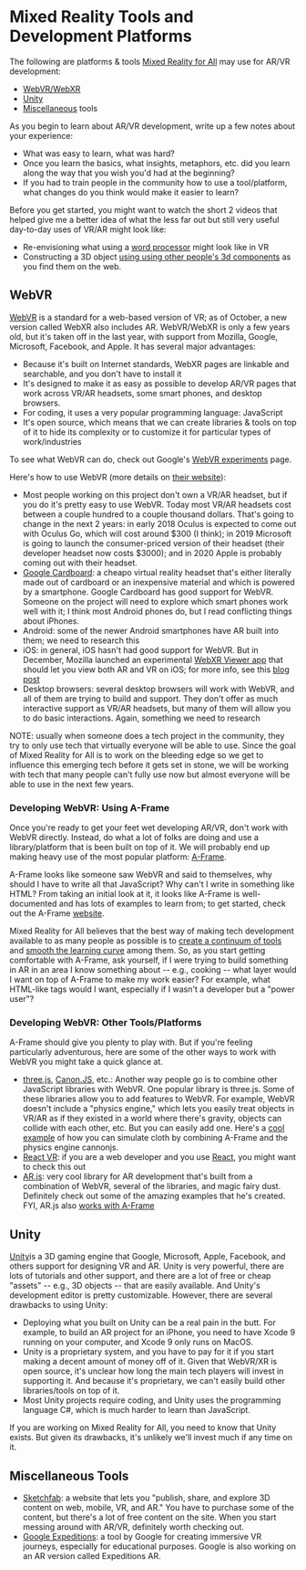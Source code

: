 # Mixed Reality Tools and Development Platforms

The following are platforms &  tools  [Mixed Reality for All](https://makersall.org/making-ar-more-accessible/)   may use for AR/VR development:

- [WebVR/WebXR](https://github.com/aschneiderman/mixed-reality-tools/#webvr)
- [Unity](https://github.com/aschneiderman/mixed-reality-tools/#unity)
- [Miscellaneous](https://github.com/aschneiderman/mixed-reality-tools/#miscellaneous-tools) tools

As you begin to learn about AR/VR development, write up a few notes about your experience:

- What was easy to learn, what was hard?
- Once you learn the basics, what insights, metaphors, etc. did you learn along the way that you wish you'd had at the beginning?
- If you had to train people in the community how to use a tool/platform, what changes do you think would make it easier to learn?

Before you get started, you might want to watch the short 2 videos that helped give me a better idea of what the less far out but still very useful day-to-day uses of VR/AR might look like:

- Re-envisioning what using a [word processor](https://www.youtube.com/watch?feature=youtu.be&v=LxviGskApcw&app=desktop) might look like in VR
-  Constructing a 3D object [using using other people's 3d components](https://mobile.twitter.com/zite00/status/938169740840787969) as you find them  on the web.  


## WebVR

[WebVR](https://webvr.info/) is a standard for a web-based version of VR; as of October, a new version called WebXR also includes AR. WebVR/WebXR is only a few years old, but it's taken off in the last year, with support from Mozilla, Google, Microsoft, Facebook, and Apple. It has several major advantages:

- Because it's built on Internet standards, WebXR pages are linkable and searchable, and you don't have to install it 
- It's designed to make it as easy as possible to develop AR/VR pages that work across VR/AR headsets, some smart phones, and desktop browsers.
- For coding, it uses a very popular programming language: JavaScript 
- It's open source, which means that we can create libraries & tools on top of it to hide its complexity or to customize it for particular types of work/industries

To see what WebVR can do, check out Google's [WebVR experiments](https://experiments.withgoogle.com/webvr) page. 

Here's how to use WebVR (more details on [their website]( https://webvr.info/)):

- Most people working on this project don't own a VR/AR headset, but if you do it's pretty easy to use WebVR. Today most VR/AR headsets cost between a couple hundred to a couple thousand dollars. That's going to change in the next 2 years: in early 2018 Oculus is expected to come out with Oculus Go, which will cost around $300 (I think); in 2019 Microsoft is going to launch the consumer-priced version of their headset (their developer headset now costs $3000); and in 2020 Apple is probably coming out with their headset.
- [Google Cardboard](https://vr.google.com/cardboard/): a cheapo virtual reality headset that's either literally made out of cardboard or an inexpensive material and which is powered by a smartphone. Google Cardboard has good support for WebVR. Someone on the project will need to explore which smart phones work well with it; I think most Android phones do, but I read conflicting things about iPhones.
- Android: some of the newer Android smartphones have AR built into them; we need to research this
 - iOS: in general, iOS hasn't had good support for WebVR. But in December, Mozilla launched an experimental [WebXR Viewer app](https://itunes.apple.com/us/app/webxr-viewer/id1295998056?ls=1&mt=8) that should let you view both AR and VR on iOS; for more info, see this [blog post](https://blog.mozvr.com/experimenting-with-ar-and-the-web-on-ios/)
 - Desktop browsers: several desktop browsers will work with WebVR, and all of them are trying to build and support. They don't offer as much interactive support as VR/AR headsets, but many of them will allow you to do basic interactions. Again, something we need to research

NOTE: usually when someone does a tech project in the community, they  try to only use tech that virtually everyone will be able to use. Since the goal of Mixed Reality for All is to work on the bleeding edge so we get to influence this emerging tech before it gets set in stone, we will be working with tech that many people can't fully use now but almost everyone will be able to use in the next few years.

### Developing WebVR: Using A-Frame ###

Once you're ready to get your feet wet developing AR/VR, don't work with WebVR directly. Instead, do what a lot of folks are doing and use a library/platform that is been built on top of it. We will probably end up making heavy use of the most popular platform: [A-Frame](https://aframe.io/).

A-Frame looks like someone saw WebVR and said to themselves, why should I have to write all that JavaScript? Why can't I write in something like HTML? From taking an initial look at it, it looks like A-Frame is well-documented and has lots of examples to learn from; to get started, check out the A-Frame [website]( https://aframe.io/).

Mixed Reality for All believes that the best way of making tech development available to as many people as possible is to [create a continuum of tools](https://datachefs.org/goals/continuum/) and  [smooth the learning curve](https://datachefs.org/goals/smoothcurve/) among them. So, as you start getting comfortable with A-Frame, ask yourself, if I were trying to build something in AR in an area I know something about -- e.g., cooking -- what layer would I want on top of A-Frame to make my work easier? For example, what HTML-like tags would I want, especially if I wasn't  a developer but a "power user"? 



### Developing WebVR: Other Tools/Platforms ###

A-Frame should give you plenty to play with. But if you're feeling particularly adventurous, here are some of the other ways to work with WebVR you might take a quick glance at.

- [three.js]( https://threejs.org/),  [Canon.JS]( http://www.cannonjs.org/), etc.: Another way people go is to combine other JavaScript libraries with WebVR. One popular library is three.js. Some of these libraries allow you to add features to WebVR.  For example, WebVR doesn't include a "physics engine," which lets you easily treat objects in VR/AR as if they existed in a world where there's gravity, objects can collide with each other, etc.  But you can easily add one.  Here's a [cool example](https://mobile.twitter.com/Datatitian/status/932021670340124672)    of how you can simulate cloth by combining A-Frame and the physics engine cannonjs.
- [React VR](https://facebook.github.io/react-vr/): if you are a web developer and you use [React](https://facebook.github.io/react-vr/), you might want to check this out
- [AR.js](https://github.com/jeromeetienne/ar.js): very cool library for AR development that's built from a combination of WebVR, several of the libraries, and magic fairy dust. Definitely check out some of the amazing examples that he's created. FYI, AR.js also [works with A-Frame](https://aframe.io/blog/arjs/)



## Unity

[Unity](https://unity3d.com/)is a 3D gaming engine that Google, Microsoft, Apple, Facebook, and others support for designing VR and AR. Unity is very powerful, there are lots of tutorials and other support, and there are a lot of free or cheap "assets" -- e.g., 3D objects -- that are easily available. And Unity's development editor is pretty customizable. However, there are several drawbacks to using Unity:

- Deploying what you built on Unity can be a real pain in the butt. For example, to build an AR project for an iPhone, you need to have Xcode 9 running on your computer, and Xcode 9 only runs on MacOS.
- Unity is a proprietary system, and you have to pay for it if you start making a decent amount of money off of it. Given that WebVR/XR is open source, it's unclear how long the main tech players will invest in supporting it. And because it's proprietary, we can't easily build other libraries/tools on top of it.
-  Most Unity projects require coding, and Unity uses the programming language C#, which is much harder to learn than JavaScript.

If you are working on Mixed Reality for All, you need to know that Unity exists. But given its drawbacks, it's unlikely we'll invest much if any time on it.

## Miscellaneous Tools

- [Sketchfab](https://sketchfab.com/): a website that lets you "publish, share, and explore 3D content on web, mobile, VR, and AR." You have to purchase some of the content, but there's a lot of free content on the site. When you start messing around with AR/VR, definitely worth checking out.
- [Google Expeditions](https://edu.google.com/expeditions/): a tool by Google for creating immersive VR journeys, especially for educational purposes. Google is also working on an AR version called Expeditions AR.

